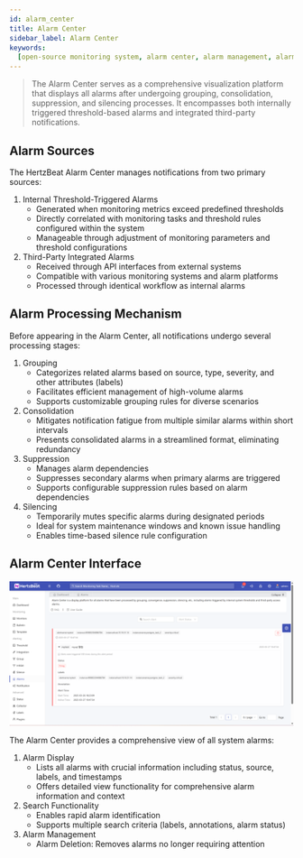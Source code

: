 ```yaml
---
id: alarm_center
title: Alarm Center
sidebar_label: Alarm Center
keywords:
  [open-source monitoring system, alarm center, alarm management, alarm display]
---
```


> The Alarm Center serves as a comprehensive visualization platform that displays all alarms after undergoing grouping, consolidation, suppression, and silencing processes. It encompasses both internally triggered threshold-based alarms and integrated third-party notifications.

## Alarm Sources

The HertzBeat Alarm Center manages notifications from two primary sources:

1. Internal Threshold-Triggered Alarms
   - Generated when monitoring metrics exceed predefined thresholds
   - Directly correlated with monitoring tasks and threshold rules configured within the system
   - Manageable through adjustment of monitoring parameters and threshold configurations
2. Third-Party Integrated Alarms
   - Received through API interfaces from external systems
   - Compatible with various monitoring systems and alarm platforms
   - Processed through identical workflow as internal alarms

## Alarm Processing Mechanism

Before appearing in the Alarm Center, all notifications undergo several processing stages:

1. Grouping
   - Categorizes related alarms based on source, type, severity, and other attributes (labels)
   - Facilitates efficient management of high-volume alarms
   - Supports customizable grouping rules for diverse scenarios
2. Consolidation
   - Mitigates notification fatigue from multiple similar alarms within short intervals
   - Presents consolidated alarms in a streamlined format, eliminating redundancy
3. Suppression
   - Manages alarm dependencies
   - Suppresses secondary alarms when primary alarms are triggered
   - Supports configurable suppression rules based on alarm dependencies
4. Silencing
   - Temporarily mutes specific alarms during designated periods
   - Ideal for system maintenance windows and known issue handling
   - Enables time-based silence rule configuration

## Alarm Center Interface

![alarm_center](/img/docs/help/alarm-center-1.png)

The Alarm Center provides a comprehensive view of all system alarms:

1. Alarm Display
   - Lists all alarms with crucial information including status, source, labels, and timestamps
   - Offers detailed view functionality for comprehensive alarm information and context
2. Search Functionality
   - Enables rapid alarm identification
   - Supports multiple search criteria (labels, annotations, alarm status)
3. Alarm Management
   - Alarm Deletion: Removes alarms no longer requiring attention

